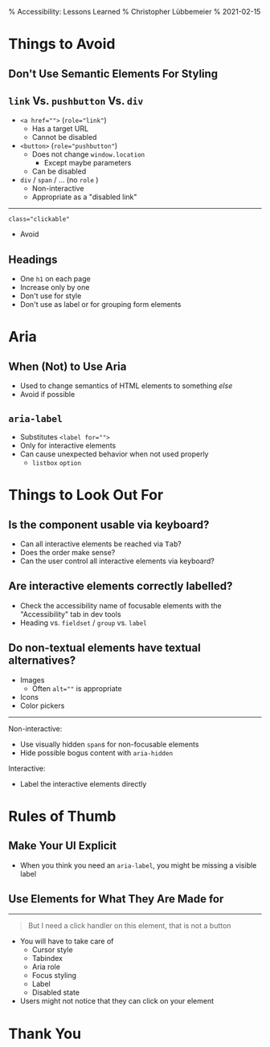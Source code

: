 % Accessibility: Lessons Learned
% Christopher Lübbemeier
% 2021-02-15

# Things to Avoid

## Don't Use Semantic Elements For Styling

## `link` Vs. `pushbutton` Vs. `div`

- `<a href="">` (`role="link"`)
  - Has a target URL
  - Cannot be disabled
- `<button>` (`role="pushbutton"`)
  - Does not change `window.location`
    - Except maybe parameters
  - Can be disabled
- `div` / `span` / ... (no `role` )
  - Non-interactive
  - Appropriate as a "disabled link"

---

`class="clickable"`

- Avoid

## Headings

- One `h1` on each page
- Increase only by one
- Don't use for style
- Don't use as label or for grouping form elements

# Aria

## When (Not) to Use Aria

- Used to change semantics of HTML elements to something _else_
- Avoid if possible

## `aria-label`

- Substitutes `<label for="">`
- Only for interactive elements
- Can cause unexpected behavior when not used properly
  - `listbox` `option`

# Things to Look Out For

## Is the component usable via keyboard?

- Can all interactive elements be reached via <kbd>Tab</kbd>?
- Does the order make sense?
- Can the user control all interactive elements via keyboard?

## Are interactive elements correctly labelled?

- Check the accessibility name of focusable elements with the "Accessibility" tab in dev tools
- Heading vs. `fieldset` / `group` vs. `label`

## Do non-textual elements have textual alternatives?

- Images
  - Often `alt=""` is appropriate
- Icons
- Color pickers

---

Non-interactive:

- Use visually hidden `span`s for non-focusable elements
- Hide possible bogus content with `aria-hidden`

Interactive:

- Label the interactive elements directly

# Rules of Thumb

## Make Your UI Explicit

- When you think you need an `aria-label`, you might be missing a visible label

## Use Elements for What They Are Made for

---

> But I need a click handler on this element, that is not a button

- You will have to take care of
  - Cursor style
  - Tabindex
  - Aria role
  - Focus styling
  - Label
  - Disabled state
- Users might not notice that they can click on your element

# Thank You
